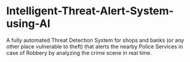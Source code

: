# Intelligent-Threat-Alert-System-using-AI
A fully automated Threat Detection System for shops and banks (or any other place vulnerable to theft) that alerts the nearby Police Services in case of Robbery by analyzing the crime scene in real time.
